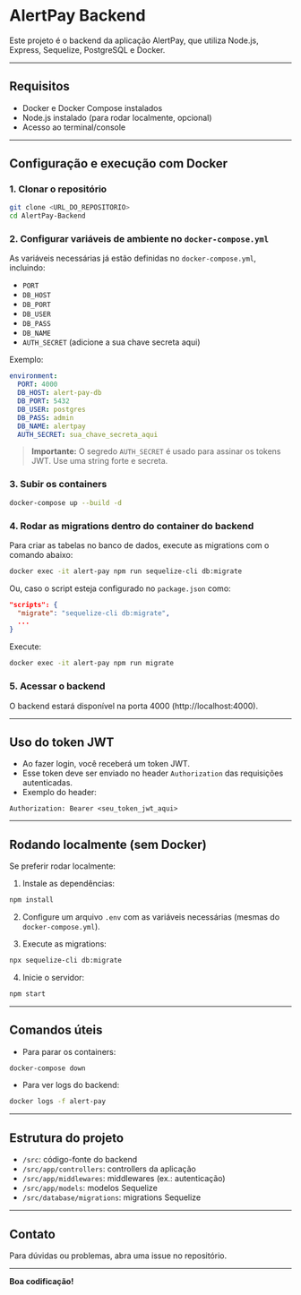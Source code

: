 
# AlertPay Backend

Este projeto é o backend da aplicação AlertPay, que utiliza Node.js, Express, Sequelize, PostgreSQL e Docker.

---

## Requisitos

- Docker e Docker Compose instalados
- Node.js instalado (para rodar localmente, opcional)
- Acesso ao terminal/console

---

## Configuração e execução com Docker

### 1. Clonar o repositório

```bash
git clone <URL_DO_REPOSITORIO>
cd AlertPay-Backend
```

### 2. Configurar variáveis de ambiente no `docker-compose.yml`

As variáveis necessárias já estão definidas no `docker-compose.yml`, incluindo:

- `PORT`
- `DB_HOST`
- `DB_PORT`
- `DB_USER`
- `DB_PASS`
- `DB_NAME`
- `AUTH_SECRET` (adicione a sua chave secreta aqui)

Exemplo:

```yaml
environment:
  PORT: 4000
  DB_HOST: alert-pay-db
  DB_PORT: 5432
  DB_USER: postgres
  DB_PASS: admin
  DB_NAME: alertpay
  AUTH_SECRET: sua_chave_secreta_aqui
```

> **Importante:** O segredo `AUTH_SECRET` é usado para assinar os tokens JWT. Use uma string forte e secreta.

### 3. Subir os containers

```bash
docker-compose up --build -d
```

### 4. Rodar as migrations dentro do container do backend

Para criar as tabelas no banco de dados, execute as migrations com o comando abaixo:

```bash
docker exec -it alert-pay npm run sequelize-cli db:migrate
```

Ou, caso o script esteja configurado no `package.json` como:

```json
"scripts": {
  "migrate": "sequelize-cli db:migrate",
  ...
}
```

Execute:

```bash
docker exec -it alert-pay npm run migrate
```

### 5. Acessar o backend

O backend estará disponível na porta 4000 (http://localhost:4000).

---

## Uso do token JWT

- Ao fazer login, você receberá um token JWT.
- Esse token deve ser enviado no header `Authorization` das requisições autenticadas.
- Exemplo do header:

```
Authorization: Bearer <seu_token_jwt_aqui>
```

---

## Rodando localmente (sem Docker)

Se preferir rodar localmente:

1. Instale as dependências:

```bash
npm install
```

2. Configure um arquivo `.env` com as variáveis necessárias (mesmas do `docker-compose.yml`).

3. Execute as migrations:

```bash
npx sequelize-cli db:migrate
```

4. Inicie o servidor:

```bash
npm start
```

---

## Comandos úteis

- Para parar os containers:

```bash
docker-compose down
```

- Para ver logs do backend:

```bash
docker logs -f alert-pay
```

---

## Estrutura do projeto

- `/src`: código-fonte do backend
- `/src/app/controllers`: controllers da aplicação
- `/src/app/middlewares`: middlewares (ex.: autenticação)
- `/src/app/models`: modelos Sequelize
- `/src/database/migrations`: migrations Sequelize

---

## Contato

Para dúvidas ou problemas, abra uma issue no repositório.

---

**Boa codificação!**
